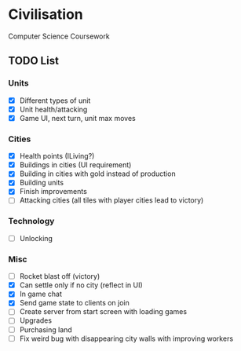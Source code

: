 # Civilisation

Computer Science Coursework

## TODO List

### Units
- [x] Different types of unit
- [x] Unit health/attacking
- [x] Game UI, next turn, unit max moves

### Cities
- [x] Health points (ILiving?)
- [x] Buildings in cities (UI requirement)
- [x] Building in cities with gold instead of production
- [x] Building units
- [x] Finish improvements
- [ ] Attacking cities (all tiles with player cities lead to victory)

### Technology
- [ ] Unlocking

### Misc
- [ ] Rocket blast off (victory)
- [x] Can settle only if no city (reflect in UI)
- [x] In game chat
- [x] Send game state to clients on join
- [ ] Create server from start screen with loading games
- [ ] Upgrades
- [ ] Purchasing land
- [ ] Fix weird bug with disappearing city walls with improving workers

